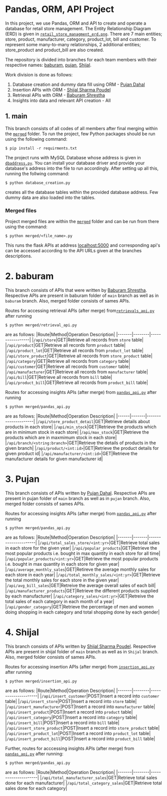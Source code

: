 # **Pandas, ORM, API Project**
In this project, we use Pandas, ORM and API to create and operate a database for retail store management. The Entity Relationship Diagram (ERD) is given in [`retail_store_managment_erd.png`](./retail_store_management_erd.png). There are 7 main entities; store, product, manufacturer, category, product_lot, bill and customer. To represent some many-to-many relationships, 2 additional entities; store_product and product_bill are also created.

The repository is divided into branches for each team members with their respective names: [baburam](https://www.github.com/pujan-dahal), [pujan](https://www.github.com/baburam-shrestha), [Shijal](https://www.github.com/Shijal12).

Work division is done as follows:
1. Database creation and dummy data fill using ORM - [Pujan Dahal](https://www.github.com/pujan-dahal)
2. Insertion APIs with ORM - [Shijal Sharma Poudel](https://www.github.com/Shijal12)
3. Retrieval APIs with ORM - [Baburam Shrestha](https://www.github.com/baburam-shrestha)
4. Insights into data and relevant API creation - All


## **1. main**
This branch consists of all codes of all members after final merging within the [`merged`](merged/) folder. To run the project, few Python packages should be run using the following command:
```
$ pip install -r requirments.txt
```
The project runs with MySQL Database whose address is given in [`dbaddress.py`](./dbaddress.py). You can install your database driver and provide your database's address into the file to run accordingly. After setting up all this, running the follwing command:
```
$ python database_creation.py
```
creates all the database tables within the provided database address. Few dummy data are also loaded into the tables.

### **Merged files**
Project merged files are within the [`merged`](merged/) folder and can be run from there using the command:
```
$ python merged/<file_name>.py
```
This runs the flask APIs at address [localhost:5000](https://localhost:5000) and corresponding api's can be accessed according to the API URLs given at the branches descriptions.

# **2. baburam**
This branch consists of APIs that were written by [Baburam Shrestha](https://www.github.com/baburam-shrestha). Respective APIs are present in baburam folder of `main` branch as well as in `baburam` branch. Also, merged folder consists of sames APIs.

Routes for accessing retrieval APIs (after merge) from[`retrievals_api.py`](`merged/retrieval_api.py`) after running
```
$ python merged/retrieval_api.py
```
are as follows:
|Route|Method|Operation Description|
|-------|--------|-----------------|
|`/api/store`|GET|Retrieve all records from `store` table|
|`/api/product`|GET|Retrieve all records form `product` table|
|`/api/product_lot`|GET|Retrieve all records from `product_lot` table|
|`/api/store_product`|GET|Retreive all records from `store_product` table|
|`/api/category`|GET|Retrieve all records from `category` table|
|`/api/customer`|GET|Retrieve all records from `customer` table|
|`/api/manufacturer`|GET|Retrieve all records from `manufacturer` table|
|`/api/bill`|GET|Retrieve all records from `bill` table|
|`/api/product_bill`|GET|Retrieve all records from `product_bill` table|


Routes for accessing insights APIs (after merge) from [`pandas_api.py`](merged/pandas_api.py) after running
```
$ python merged/pandas_api.py
```
are as follows:
|Route|Method|Operation Description|
|------|-------|---------------------|
|`/api/store_product_detail`|GET|Retrieve details about products in each store|
|`/api/min_stock`|GET|Retrieve the products which are in minimum stock in each store|
|`/api/max_stock`|GET|Retrieve the products which are in maxmimum stock in each store|
|`/api/branch/<string:branch>`|GET|Retrieve the details of products in the given branch|
|`/api/product/<int:id>`|GET|Retrieve the product details for given product id|
|`/api/manufacturer/<int:id>`|GET|Retrieve the manufacturer details for given manufacturer id|


# **3. Pujan**
This branch consists of APIs written by [Pujan Dahal](https://www.github.com/pujan-dahal). Respective APIs are present in pujan folder of `main` branch as well as in `pujan` branch. Also, merged folder consists of sames APIs.

Routes for accessing insights APIs (after merge) from [`pandas_api.py`](merged/pandas_api.py) after running
```
$ python merged/pandas_api.py
```
are as follows:
|Route|Method|Operation Description|
|-------|-------|---------------------|
|`/api/total_sales_store/<int:yr>`|GET|Retrieve total sales in each store for the given year|
|`/api/popular_products`|GET|Retrieve the most popular products i.e. bought in max quantity in each store for all time|
|`/api/popular_products/<int:yr>`|GET|Retrieve the most popular products i.e. bought in max quantity in each store for given year|
|`/api/average_monthly_sales`|GET|Retireve the average monthly sales for each store in each year|
|`/api/total_monthly_sales/<int:yr>`|GET|Retrieve the total monthly sales for each store in the given year|
|`/api/avg_bill_sales`|GET|Retreive the average overall sales of each bill|
|`/api/manufacturer_products`|GET|Retrieve the different products supplied by each manufacturer|
|`/api/category_sales/<int:yr>`|GET|Retreive the total sales of each category in each month of a year|
|`/api/gender_category`|GET|Retrieve the percentage of men and women doing shopping in each category and total shopping done by each gender|


# **4. Shijal**
This branch consists of APIs written by [Shijal Sharma Poudel](https://www.github.com/Shijal12). Respective APIs are present in shijal folder of `main` branch as well as in `Shijal` branch. Also, merged folder consists of sames APIs.

Routes for accessing insertion APIs (after merge) from [`insertion_api.py`](merged/insertion_api.py) after running
```
$ python merged/insertion_api.py
```
are as follows:
|Route|Method|Operation Description|
|-------|--------|---------------------|
|`/api/insert_customer`|POST|Insert a record into `customer` table|
|`/api/insert_store`|POST|Insert a record into `store` table|
|`/api/insert_manufacturer`|POST|Insert a record into `manufacturer` table|
|`/api/insert_product`|POST|Insert a record into `product` table|
|`/api/insert_category`|POST|Insert a record into `category` table|
|`/api/insert_bill`|POST|Insert a record into `bill` table|
|`/api/insert_store_product`|POST|Insert a record into `store_product` table|
|`/api/insert_product_lot`|POST|Insert a record into `product_lot` table|
|`/api/insert_product_bill`|POST|Insert a record into `product_bill` table|


Further, routes for acccessing insights APIs (after merge) from [`pandas_api.py`](merged/pandas_api.py) after running:
```
$ python merged/pandas_api.py
```
are as follows:
|Route|Method|Operation Description|
|-------|--------|---------------------|
|`/api/total_manufacturer_sales`|GET|Retrieve total sales done for each manufacturer|
|`/api/total_category_sales`|GET|Retrieve total sales done for each category|